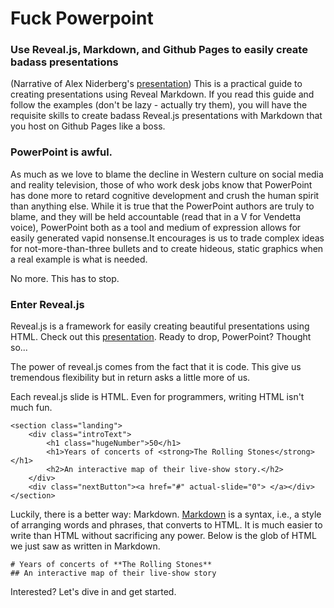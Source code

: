 # Fuck Powerpoint
### Use Reveal.js, Markdown, and Github Pages to easily create badass presentations
(Narrative of Alex Niderberg's [presentation](http://aln787.github.io/revealGhPages/#/))
This is a practical guide to creating presentations using Reveal Markdown. If you read this guide and follow the examples (don't be lazy - actually try them), you will have the requisite skills to create badass Reveal.js presentations with Markdown that you host on Github Pages like a boss.

### PowerPoint is awful.
As much as we love to blame the decline in Western culture on social media and reality television, those of who work desk jobs know that PowerPoint has done more to retard cognitive development and crush the human spirit than anything else. While it is true that the PowerPoint authors are truly to blame, and they will be held accountable (read that in a V for Vendetta voice), PowerPoint both as a tool and medium of expression allows for easily generated vapid nonsense.It encourages is us to trade complex ideas for not-more-than-three bullets and to create hideous, static graphics when a real example is what is needed.

No more. This has to stop.

### Enter Reveal.js
Reveal.js is a framework for easily creating beautiful presentations using HTML. Check out this [presentation](http://vizzuality.github.io/rollingstonesmap/#/). Ready to drop, PowerPoint? Thought so...

The power of reveal.js comes from the fact that it is code. This give us tremendous flexibility but in return asks a little more of us.

Each reveal.js slide is HTML. Even for programmers, writing HTML isn't much fun.
```
<section class="landing">
	<div class="introText">
		<h1 class="hugeNumber">50</h1>
		<h1>Years of concerts of <strong>The Rolling Stones</strong></h1>
		<h2>An interactive map of their live-show story.</h2>
	</div>
	<div class="nextButton"><a href="#" actual-slide="0"> </a></div>
</section>
```
Luckily, there is a better way: Markdown. 
[Markdown](https://daringfireball.net/projects/markdown/) is a syntax, i.e., a style of arranging words and phrases, that converts to HTML. It is much easier to write than HTML without sacrificing any power. Below is the glob of HTML we just saw as written in Markdown.
```
# Years of concerts of **The Rolling Stones**
## An interactive map of their live-show story
```
Interested? Let's dive in and get started.

